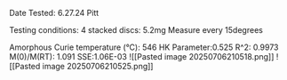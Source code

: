 Date Tested:  6.27.24 Pitt

Testing conditions:
4 stacked discs: 5.2mg
Measure every 15degrees

Amorphous Curie temperature (°C): 546
HK Parameter:0.525 
R^2: 0.9973
M(0)/M(RT): 1.091
SSE:1.06E-03
![[Pasted image 20250706210518.png]]
![[Pasted image 20250706210525.png]]
